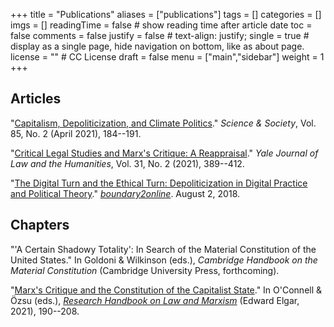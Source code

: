 +++
title = "Publications"
aliases = ["publications"]
tags = []
categories = []
imgs = []
readingTime = false  # show reading time after article date
toc = false
comments = false
justify = false  # text-align: justify;
single = true  # display as a single page, hide navigation on bottom, like as about page.
license = ""  # CC License
draft = false
menu = ["main","sidebar"]
weight = 1
+++


## Articles

"[Capitalism, Depoliticization, and Climate Politics](https://www.dropbox.com/s/3t54nqosyzv9tw8/hunter-2021-PREPRINT.pdf?dl=0)." _Science & Society_, Vol. 85, No. 2 (April 2021), 184--191.

"[Critical Legal Studies and Marx's Critique: A Reappraisal](https://digitalcommons.law.yale.edu/yjlh/vol31/iss2/7/)." _Yale Journal of Law and the Humanities_, Vol. 31, No. 2 (2021), 389--412.

"[The Digital Turn and the Ethical Turn: Depoliticization in Digital Practice and Political Theory](https://www.boundary2.org/2018/08/hunter/)." [_boundary2online_](https://www.boundary2.org/2018/08/hunter/). August 2, 2018.

## Chapters

"'A Certain Shadowy Totality': In Search of the Material Constitution of the United States." In Goldoni & Wilkinson (eds.), _Cambridge Handbook on the Material Constitution_ (Cambridge University Press, forthcoming).

"[Marx's Critique and the Constitution of the Capitalist State](https://www.dropbox.com/s/hm36xp9w1ptwud2/Hunter-Marxs-critique-constitution-capitalist-state-PREPRINT.pdf?dl=0)." In O'Connell & Özsu (eds.), [_Research Handbook on Law and Marxism_](https://www.e-elgar.com/shop/usd/research-handbook-on-law-and-marxism-9781788119856.html) (Edward Elgar, 2021), 190--208.
